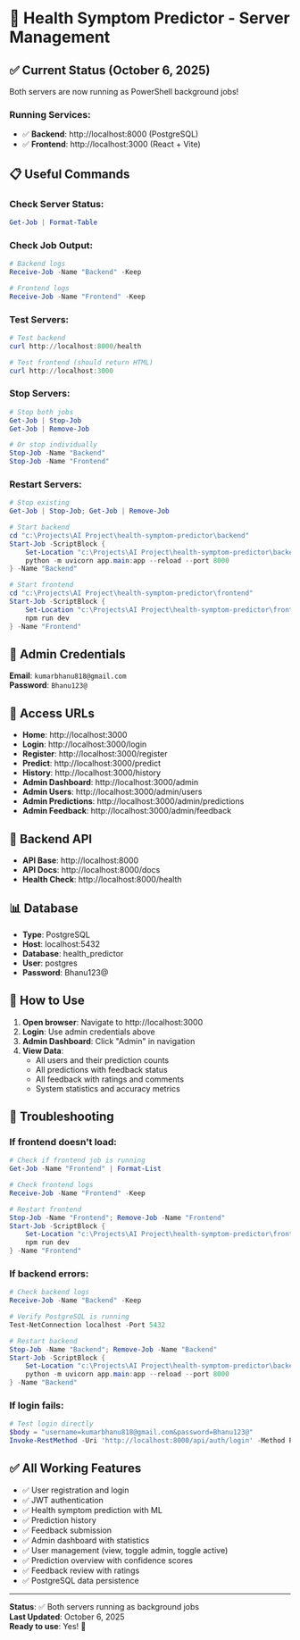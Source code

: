 # 🚀 Health Symptom Predictor - Server Management

## ✅ Current Status (October 6, 2025)

Both servers are now running as PowerShell background jobs!

### Running Services:
- ✅ **Backend**: http://localhost:8000 (PostgreSQL)
- ✅ **Frontend**: http://localhost:3000 (React + Vite)

## 📋 Useful Commands

### Check Server Status:
```powershell
Get-Job | Format-Table
```

### Check Job Output:
```powershell
# Backend logs
Receive-Job -Name "Backend" -Keep

# Frontend logs
Receive-Job -Name "Frontend" -Keep
```

### Test Servers:
```powershell
# Test backend
curl http://localhost:8000/health

# Test frontend (should return HTML)
curl http://localhost:3000
```

### Stop Servers:
```powershell
# Stop both jobs
Get-Job | Stop-Job
Get-Job | Remove-Job

# Or stop individually
Stop-Job -Name "Backend"
Stop-Job -Name "Frontend"
```

### Restart Servers:
```powershell
# Stop existing
Get-Job | Stop-Job; Get-Job | Remove-Job

# Start backend
cd "c:\Projects\AI Project\health-symptom-predictor\backend"
Start-Job -ScriptBlock { 
    Set-Location "c:\Projects\AI Project\health-symptom-predictor\backend"
    python -m uvicorn app.main:app --reload --port 8000 
} -Name "Backend"

# Start frontend
cd "c:\Projects\AI Project\health-symptom-predictor\frontend"
Start-Job -ScriptBlock { 
    Set-Location "c:\Projects\AI Project\health-symptom-predictor\frontend"
    npm run dev 
} -Name "Frontend"
```

## 🔐 Admin Credentials

**Email**: `kumarbhanu818@gmail.com`  
**Password**: `Bhanu123@`

## 📱 Access URLs

- **Home**: http://localhost:3000
- **Login**: http://localhost:3000/login
- **Register**: http://localhost:3000/register
- **Predict**: http://localhost:3000/predict
- **History**: http://localhost:3000/history
- **Admin Dashboard**: http://localhost:3000/admin
- **Admin Users**: http://localhost:3000/admin/users
- **Admin Predictions**: http://localhost:3000/admin/predictions
- **Admin Feedback**: http://localhost:3000/admin/feedback

## 🔧 Backend API

- **API Base**: http://localhost:8000
- **API Docs**: http://localhost:8000/docs
- **Health Check**: http://localhost:8000/health

## 📊 Database

- **Type**: PostgreSQL
- **Host**: localhost:5432
- **Database**: health_predictor
- **User**: postgres
- **Password**: Bhanu123@

## 🎯 How to Use

1. **Open browser**: Navigate to http://localhost:3000
2. **Login**: Use admin credentials above
3. **Admin Dashboard**: Click "Admin" in navigation
4. **View Data**:
   - All users and their prediction counts
   - All predictions with feedback status
   - All feedback with ratings and comments
   - System statistics and accuracy metrics

## 🐛 Troubleshooting

### If frontend doesn't load:
```powershell
# Check if frontend job is running
Get-Job -Name "Frontend" | Format-List

# Check frontend logs
Receive-Job -Name "Frontend" -Keep

# Restart frontend
Stop-Job -Name "Frontend"; Remove-Job -Name "Frontend"
Start-Job -ScriptBlock { 
    Set-Location "c:\Projects\AI Project\health-symptom-predictor\frontend"
    npm run dev 
} -Name "Frontend"
```

### If backend errors:
```powershell
# Check backend logs
Receive-Job -Name "Backend" -Keep

# Verify PostgreSQL is running
Test-NetConnection localhost -Port 5432

# Restart backend
Stop-Job -Name "Backend"; Remove-Job -Name "Backend"
Start-Job -ScriptBlock { 
    Set-Location "c:\Projects\AI Project\health-symptom-predictor\backend"
    python -m uvicorn app.main:app --reload --port 8000 
} -Name "Backend"
```

### If login fails:
```powershell
# Test login directly
$body = "username=kumarbhanu818@gmail.com&password=Bhanu123@"
Invoke-RestMethod -Uri 'http://localhost:8000/api/auth/login' -Method Post -Body $body -ContentType 'application/x-www-form-urlencoded'
```

## ✅ All Working Features

- ✅ User registration and login
- ✅ JWT authentication
- ✅ Health symptom prediction with ML
- ✅ Prediction history
- ✅ Feedback submission
- ✅ Admin dashboard with statistics
- ✅ User management (view, toggle admin, toggle active)
- ✅ Prediction overview with confidence scores
- ✅ Feedback review with ratings
- ✅ PostgreSQL data persistence

---

**Status**: ✅ Both servers running as background jobs  
**Last Updated**: October 6, 2025  
**Ready to use**: Yes! 🎉
